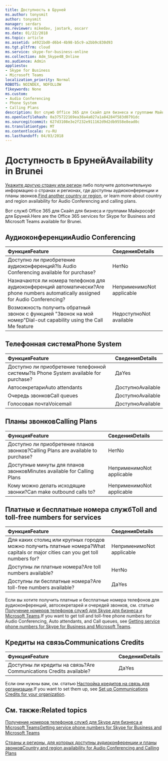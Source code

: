 ```yaml
---
title: Доступность в Бруней
ms.author: tonysmit
author: tonysmit
manager: serdars
ms.reviewer: mikedav, jastark, oscarr
ms.date: 01/22/2018
ms.topic: article
ms.assetid: a4921bd0-d6b4-4b98-b5c9-a2bb9c830d93
ms.tgt.pltfrm: cloud
ms.service: skype-for-business-online
ms.collection: Adm_Skype4B_Online
ms.audience: Admin
appliesto:
- Skype for Business
- Microsoft Teams
localization_priority: Normal
ROBOTS: NOINDEX, NOFOLLOW
f1keywords: None
ms.custom:
- Audio Conferencing
- Phone System
- Calling Plans
description: Вот служб Office 365 для Скайп для бизнеса и группами Майкрософт для Бруней.
ms.openlocfilehash: 0a375722169ea38a4a027a1a84284f583d0791dc
ms.sourcegitcommit: 627d3108e3e2f232e911162d9d2db9558e8ead0c
ms.translationtype: MT
ms.contentlocale: ru-RU
ms.lasthandoff: 04/03/2018
---
```

# <a name="availability-in-brunei"></a><span data-ttu-id="d2862-103">Доступность в Бруней</span><span class="sxs-lookup"><span data-stu-id="d2862-103">Availability in Brunei</span></span>

<span data-ttu-id="d2862-104">[Укажите другую страну или регион](country-and-region-availability-for-audio-conferencing-and-calling-plans.md) либо получите дополнительную информацию о странах и регионах, где доступны аудиоконференции и планы звонков.</span><span class="sxs-lookup"><span data-stu-id="d2862-104">[Find another country or region](country-and-region-availability-for-audio-conferencing-and-calling-plans.md), or learn more about country and region availability for Audio Conferencing and calling plans.</span></span>

<span data-ttu-id="d2862-105">Вот служб Office 365 для Скайп для бизнеса и группами Майкрософт для Бруней.</span><span class="sxs-lookup"><span data-stu-id="d2862-105">Here are the Office 365 services for Skype for Business and Microsoft Teams available for Brunei.</span></span>
  
## <a name="audio-conferencing"></a><span data-ttu-id="d2862-106">Аудиоконференции</span><span class="sxs-lookup"><span data-stu-id="d2862-106">Audio Conferencing</span></span>

|<span data-ttu-id="d2862-107">**Функция**</span><span class="sxs-lookup"><span data-stu-id="d2862-107">**Feature**</span></span>|<span data-ttu-id="d2862-108">**Сведения**</span><span class="sxs-lookup"><span data-stu-id="d2862-108">**Details**</span></span>|
|:-----|:-----|
|<span data-ttu-id="d2862-109">Доступно ли приобретение аудиоконференций?</span><span class="sxs-lookup"><span data-stu-id="d2862-109">Is Audio Conferencing available for purchase?</span></span>  <br/> |<span data-ttu-id="d2862-110">Нет</span><span class="sxs-lookup"><span data-stu-id="d2862-110">No</span></span>  <br/> |
|<span data-ttu-id="d2862-111">Назначаются ли номера телефонов для аудиоконференций автоматически?</span><span class="sxs-lookup"><span data-stu-id="d2862-111">Are phone numbers automatically assigned for Audio Conferencing?</span></span>  <br/> |<span data-ttu-id="d2862-112">Неприменимо</span><span class="sxs-lookup"><span data-stu-id="d2862-112">Not applicable</span></span>  <br/> |
|<span data-ttu-id="d2862-113">Возможность получить обратный звонок с функцией "Звонок на мой номер"</span><span class="sxs-lookup"><span data-stu-id="d2862-113">Dial-out capability using the Call Me feature</span></span>  <br/> |<span data-ttu-id="d2862-114">Недоступно</span><span class="sxs-lookup"><span data-stu-id="d2862-114">Not available</span></span>  <br/> |
   
## <a name="phone-system"></a><span data-ttu-id="d2862-115">Телефонная система</span><span class="sxs-lookup"><span data-stu-id="d2862-115">Phone System</span></span>

|<span data-ttu-id="d2862-116">**Функция**</span><span class="sxs-lookup"><span data-stu-id="d2862-116">**Feature**</span></span>|<span data-ttu-id="d2862-117">**Сведения**</span><span class="sxs-lookup"><span data-stu-id="d2862-117">**Details**</span></span>|
|:-----|:-----|
|<span data-ttu-id="d2862-118">Доступно ли приобретение телефонной системы?</span><span class="sxs-lookup"><span data-stu-id="d2862-118">Is Phone System available for purchase?</span></span>  <br/> |<span data-ttu-id="d2862-119">Да</span><span class="sxs-lookup"><span data-stu-id="d2862-119">Yes</span></span>  <br/> |
| <span data-ttu-id="d2862-120">Автосекретари</span><span class="sxs-lookup"><span data-stu-id="d2862-120">Auto attendants</span></span> <br/> |<span data-ttu-id="d2862-121">Доступно</span><span class="sxs-lookup"><span data-stu-id="d2862-121">Available</span></span>  <br/> |
|<span data-ttu-id="d2862-122">Очередь звонков</span><span class="sxs-lookup"><span data-stu-id="d2862-122">Call queues</span></span>  <br/> |<span data-ttu-id="d2862-123">Доступно</span><span class="sxs-lookup"><span data-stu-id="d2862-123">Available</span></span>  <br/> |
|<span data-ttu-id="d2862-124">Голосовая почта</span><span class="sxs-lookup"><span data-stu-id="d2862-124">Voicemail</span></span>  <br/> |<span data-ttu-id="d2862-125">Доступно</span><span class="sxs-lookup"><span data-stu-id="d2862-125">Available</span></span>  <br/> |
   
## <a name="calling-plans"></a><span data-ttu-id="d2862-126">Планы звонков</span><span class="sxs-lookup"><span data-stu-id="d2862-126">Calling Plans</span></span>

|<span data-ttu-id="d2862-127">**Функция**</span><span class="sxs-lookup"><span data-stu-id="d2862-127">**Feature**</span></span>|<span data-ttu-id="d2862-128">**Сведения**</span><span class="sxs-lookup"><span data-stu-id="d2862-128">**Details**</span></span>|
|:-----|:-----|
|<span data-ttu-id="d2862-129">Доступно ли приобретение планов звонков?</span><span class="sxs-lookup"><span data-stu-id="d2862-129">Calling Plans are available to purchase?</span></span>  <br/> |<span data-ttu-id="d2862-130">Нет</span><span class="sxs-lookup"><span data-stu-id="d2862-130">No</span></span>  <br/> |
|<span data-ttu-id="d2862-131">Доступные минуты для планов звонков</span><span class="sxs-lookup"><span data-stu-id="d2862-131">Minutes available for Calling Plans</span></span>  <br/> |<span data-ttu-id="d2862-132">Неприменимо</span><span class="sxs-lookup"><span data-stu-id="d2862-132">Not applicable</span></span>  <br/> |
|<span data-ttu-id="d2862-133">Кому можно делать исходящие звонки?</span><span class="sxs-lookup"><span data-stu-id="d2862-133">Can make outbound calls to?</span></span>  <br/> |<span data-ttu-id="d2862-134">Неприменимо</span><span class="sxs-lookup"><span data-stu-id="d2862-134">Not applicable</span></span>  <br/> |
   
## <a name="toll-and-toll-free-numbers-for-services"></a><span data-ttu-id="d2862-135">Платные и бесплатные номера служб</span><span class="sxs-lookup"><span data-stu-id="d2862-135">Toll and toll-free numbers for services</span></span>

|<span data-ttu-id="d2862-136">**Функция**</span><span class="sxs-lookup"><span data-stu-id="d2862-136">**Feature**</span></span>|<span data-ttu-id="d2862-137">**Сведения**</span><span class="sxs-lookup"><span data-stu-id="d2862-137">**Details**</span></span>|
|:-----|:-----|
|<span data-ttu-id="d2862-138">Для каких столиц или крупных городов можно получить платные номера?</span><span class="sxs-lookup"><span data-stu-id="d2862-138">What capitals or major cities can you get toll numbers for?</span></span>  <br/> |<span data-ttu-id="d2862-139">Неприменимо</span><span class="sxs-lookup"><span data-stu-id="d2862-139">Not applicable</span></span>  <br/> |
|<span data-ttu-id="d2862-140">Доступны ли платные номера?</span><span class="sxs-lookup"><span data-stu-id="d2862-140">Are toll numbers available?</span></span>  <br/> |<span data-ttu-id="d2862-141">Нет</span><span class="sxs-lookup"><span data-stu-id="d2862-141">No</span></span>  <br/> |
|<span data-ttu-id="d2862-142">Доступны ли бесплатные номера?</span><span class="sxs-lookup"><span data-stu-id="d2862-142">Are toll-free numbers available?</span></span>  <br/> |<span data-ttu-id="d2862-143">Да</span><span class="sxs-lookup"><span data-stu-id="d2862-143">Yes</span></span>  <br/> |
   
 <span data-ttu-id="d2862-144">Если вы хотите получить платные и бесплатные номера телефонов для аудиоконференций, автосекретарей и очередей звонков, см. статью [Получение номеров телефонов служб для Skype для бизнеса и Microsoft Teams](../what-is-phone-system-in-office-365/getting-service-phone-numbers.md).</span><span class="sxs-lookup"><span data-stu-id="d2862-144">If you want to get toll and toll-free phone numbers for Audio Conferencing, Auto attendants, and Call queues, see [Getting service phone numbers for Skype for Business and Microsoft Teams](../what-is-phone-system-in-office-365/getting-service-phone-numbers.md).</span></span>
  
## <a name="communications-credits"></a><span data-ttu-id="d2862-145">Кредиты на связь</span><span class="sxs-lookup"><span data-stu-id="d2862-145">Communications Credits</span></span>

|<span data-ttu-id="d2862-146">**Функция**</span><span class="sxs-lookup"><span data-stu-id="d2862-146">**Feature**</span></span>|<span data-ttu-id="d2862-147">**Сведения**</span><span class="sxs-lookup"><span data-stu-id="d2862-147">**Details**</span></span>|
|:-----|:-----|
|<span data-ttu-id="d2862-148">Доступны ли кредиты на связь?</span><span class="sxs-lookup"><span data-stu-id="d2862-148">Are Communications Credits available?</span></span>  <br/> |<span data-ttu-id="d2862-149">Да</span><span class="sxs-lookup"><span data-stu-id="d2862-149">Yes</span></span>  <br/> |
   
<span data-ttu-id="d2862-150">Если они нужны вам, см. статью [Настройка кредитов на связь для организации](../skype-for-business-and-microsoft-teams-add-on-licensing/set-up-communications-credits-for-your-organization.md).</span><span class="sxs-lookup"><span data-stu-id="d2862-150">If you want to set them up, see [Set up Communications Credits for your organization](../skype-for-business-and-microsoft-teams-add-on-licensing/set-up-communications-credits-for-your-organization.md).</span></span>
  
## <a name="related-topics"></a><span data-ttu-id="d2862-151">См. также:</span><span class="sxs-lookup"><span data-stu-id="d2862-151">Related topics</span></span>

[<span data-ttu-id="d2862-152">Получение номеров телефонов служб для Skype для бизнеса и Microsoft Teams</span><span class="sxs-lookup"><span data-stu-id="d2862-152">Getting service phone numbers for Skype for Business and Microsoft Teams</span></span>](../what-is-phone-system-in-office-365/getting-service-phone-numbers.md)

[<span data-ttu-id="d2862-153">Страны и регионы, для которых доступны аудиоконференции и планы звонков</span><span class="sxs-lookup"><span data-stu-id="d2862-153">Country and region availability for Audio Conferencing and Calling Plans</span></span>](../country-and-region-availability-for-audio-conferencing-and-calling-plans/country-and-region-availability-for-audio-conferencing-and-calling-plans.md)
